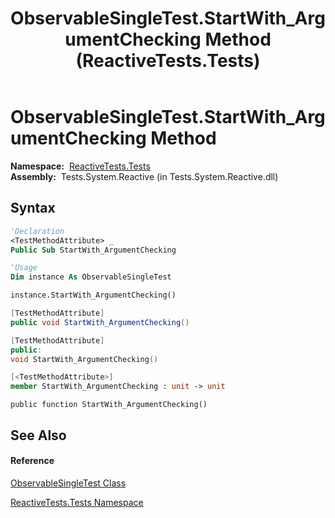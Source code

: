﻿---
title: ObservableSingleTest.StartWith_ArgumentChecking Method  (ReactiveTests.Tests)
TOCTitle: StartWith_ArgumentChecking Method
ms:assetid: M:ReactiveTests.Tests.ObservableSingleTest.StartWith_ArgumentChecking
ms:mtpsurl: https://msdn.microsoft.com/en-us/library/reactivetests.tests.observablesingletest.startwith_argumentchecking(v=VS.103)
ms:contentKeyID: 36619969
ms.date: 06/28/2011
mtps_version: v=VS.103
f1_keywords:
- ReactiveTests.Tests.ObservableSingleTest.StartWith_ArgumentChecking
dev_langs:
- CSharp
- JScript
- VB
- FSharp
- c++
---

# ObservableSingleTest.StartWith\_ArgumentChecking Method

**Namespace:**  [ReactiveTests.Tests](hh289046\(v=vs.103\).md)  
**Assembly:**  Tests.System.Reactive (in Tests.System.Reactive.dll)

## Syntax

``` vb
'Declaration
<TestMethodAttribute> _
Public Sub StartWith_ArgumentChecking
```

``` vb
'Usage
Dim instance As ObservableSingleTest

instance.StartWith_ArgumentChecking()
```

``` csharp
[TestMethodAttribute]
public void StartWith_ArgumentChecking()
```

``` c++
[TestMethodAttribute]
public:
void StartWith_ArgumentChecking()
```

``` fsharp
[<TestMethodAttribute>]
member StartWith_ArgumentChecking : unit -> unit 
```

``` jscript
public function StartWith_ArgumentChecking()
```

## See Also

#### Reference

[ObservableSingleTest Class](hh315143\(v=vs.103\).md)

[ReactiveTests.Tests Namespace](hh289046\(v=vs.103\).md)

